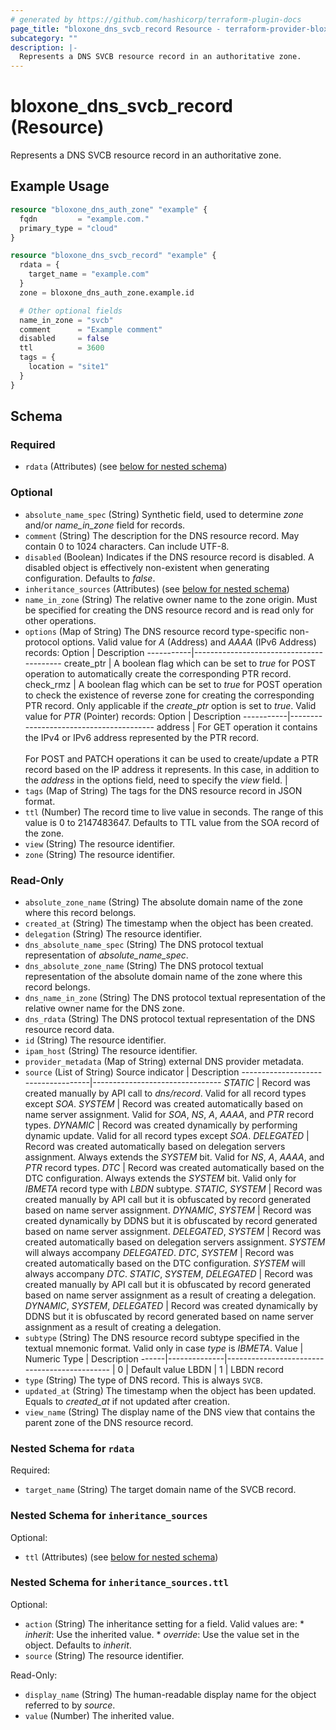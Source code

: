 ```yaml
---
# generated by https://github.com/hashicorp/terraform-plugin-docs
page_title: "bloxone_dns_svcb_record Resource - terraform-provider-bloxone"
subcategory: ""
description: |-
  Represents a DNS SVCB resource record in an authoritative zone.
---
```


# bloxone_dns_svcb_record (Resource)

Represents a DNS SVCB resource record in an authoritative zone.

## Example Usage

```terraform
resource "bloxone_dns_auth_zone" "example" {
  fqdn         = "example.com."
  primary_type = "cloud"
}

resource "bloxone_dns_svcb_record" "example" {
  rdata = {
    target_name = "example.com"
  }
  zone = bloxone_dns_auth_zone.example.id

  # Other optional fields
  name_in_zone = "svcb"
  comment      = "Example comment"
  disabled     = false
  ttl          = 3600
  tags = {
    location = "site1"
  }
}
```

<!-- schema generated by tfplugindocs -->
## Schema

### Required

- `rdata` (Attributes) (see [below for nested schema](#nestedatt--rdata))

### Optional

- `absolute_name_spec` (String) Synthetic field, used to determine _zone_ and/or _name_in_zone_ field for records.
- `comment` (String) The description for the DNS resource record. May contain 0 to 1024 characters. Can include UTF-8.
- `disabled` (Boolean) Indicates if the DNS resource record is disabled. A disabled object is effectively non-existent when generating configuration.  Defaults to _false_.
- `inheritance_sources` (Attributes) (see [below for nested schema](#nestedatt--inheritance_sources))
- `name_in_zone` (String) The relative owner name to the zone origin. Must be specified for creating the DNS resource record and is read only for other operations.
- `options` (Map of String) The DNS resource record type-specific non-protocol options.  Valid value for _A_ (Address) and _AAAA_ (IPv6 Address) records:  Option     | Description -----------|----------------------------------------- create_ptr | A boolean flag which can be set to _true_ for POST operation to automatically create the corresponding PTR record. check_rmz  | A boolean flag which can be set to _true_ for POST operation to check the existence of reverse zone for creating the corresponding PTR record. Only applicable if the _create_ptr_ option is set to _true_.   Valid value for _PTR_ (Pointer) records:  Option     | Description -----------|---------------------------------------- address    | For GET operation it contains the IPv4 or IPv6 address represented by the PTR record.<br><br>For POST and PATCH operations it can be used to create/update a PTR record based on the IP address it represents. In this case, in addition to the _address_ in the options field, need to specify the _view_ field. |
- `tags` (Map of String) The tags for the DNS resource record in JSON format.
- `ttl` (Number) The record time to live value in seconds. The range of this value is 0 to 2147483647.  Defaults to TTL value from the SOA record of the zone.
- `view` (String) The resource identifier.
- `zone` (String) The resource identifier.

### Read-Only

- `absolute_zone_name` (String) The absolute domain name of the zone where this record belongs.
- `created_at` (String) The timestamp when the object has been created.
- `delegation` (String) The resource identifier.
- `dns_absolute_name_spec` (String) The DNS protocol textual representation of _absolute_name_spec_.
- `dns_absolute_zone_name` (String) The DNS protocol textual representation of the absolute domain name of the zone where this record belongs.
- `dns_name_in_zone` (String) The DNS protocol textual representation of the relative owner name for the DNS zone.
- `dns_rdata` (String) The DNS protocol textual representation of the DNS resource record data.
- `id` (String) The resource identifier.
- `ipam_host` (String) The resource identifier.
- `provider_metadata` (Map of String) external DNS provider metadata.
- `source` (List of String) Source indicator                    | Description ------------------------------------|-------------------------------- _STATIC_                            |  Record was created manually by API call to _dns/record_. Valid for all record types except _SOA_. _SYSTEM_                            |  Record was created automatically based on name server assignment. Valid for _SOA_, _NS_, _A_, _AAAA_, and _PTR_ record types. _DYNAMIC_                           |  Record was created dynamically by performing dynamic update. Valid for all record types except _SOA_. _DELEGATED_                         |  Record was created automatically based on delegation servers assignment. Always extends the _SYSTEM_ bit. Valid for _NS_, _A_, _AAAA_, and _PTR_ record types. _DTC_                               |  Record was created automatically based on the DTC configuration. Always extends the _SYSTEM_ bit. Valid only for _IBMETA_ record type with _LBDN_ subtype. _STATIC_, _SYSTEM_                  |  Record was created manually by API call but it is obfuscated by record generated based on name server assignment. _DYNAMIC_, _SYSTEM_                 |  Record was created dynamically by DDNS but it is obfuscated by record generated based on name server assignment. _DELEGATED_, _SYSTEM_               |  Record was created automatically based on delegation servers assignment. _SYSTEM_ will always accompany _DELEGATED_. _DTC_, _SYSTEM_                     |  Record was created automatically based on the DTC configuration. _SYSTEM_ will always accompany _DTC_. _STATIC_, _SYSTEM_, _DELEGATED_     |  Record was created manually by API call but it is obfuscated by record generated based on name server assignment as a result of creating a delegation. _DYNAMIC_, _SYSTEM_, _DELEGATED_    |  Record was created dynamically by DDNS but it is obfuscated by record generated based on name server assignment as a result of creating a delegation.
- `subtype` (String) The DNS resource record subtype specified in the textual mnemonic format. Valid only in case _type_ is _IBMETA_.  Value | Numeric Type | Description ------|--------------|--------------------------------------------- | 0            | Default value LBDN  | 1            | LBDN record
- `type` (String) The type of DNS record. This is always `SVCB`.
- `updated_at` (String) The timestamp when the object has been updated. Equals to _created_at_ if not updated after creation.
- `view_name` (String) The display name of the DNS view that contains the parent zone of the DNS resource record.

<a id="nestedatt--rdata"></a>
### Nested Schema for `rdata`

Required:

- `target_name` (String) The target domain name of the SVCB record.


<a id="nestedatt--inheritance_sources"></a>
### Nested Schema for `inheritance_sources`

Optional:

- `ttl` (Attributes) (see [below for nested schema](#nestedatt--inheritance_sources--ttl))

<a id="nestedatt--inheritance_sources--ttl"></a>
### Nested Schema for `inheritance_sources.ttl`

Optional:

- `action` (String) The inheritance setting for a field.  Valid values are: * _inherit_: Use the inherited value. * _override_: Use the value set in the object.  Defaults to _inherit_.
- `source` (String) The resource identifier.

Read-Only:

- `display_name` (String) The human-readable display name for the object referred to by _source_.
- `value` (Number) The inherited value.
